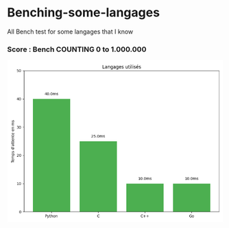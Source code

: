 # Benching-some-langages
All Bench test for some langages that I know

### Score : Bench COUNTING 0 to 1.000.000
![Score graph](images/score.png)
